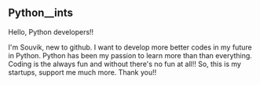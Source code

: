 ## Python__ints
Hello, Python developers!!

I'm Souvik, new to github. I want to develop more better codes in my future in Python. Python has been my passion to learn more than 
than everything. Coding is the always fun and without there's no fun at all!! So, this is my startups, support me much more.
Thank you!!
